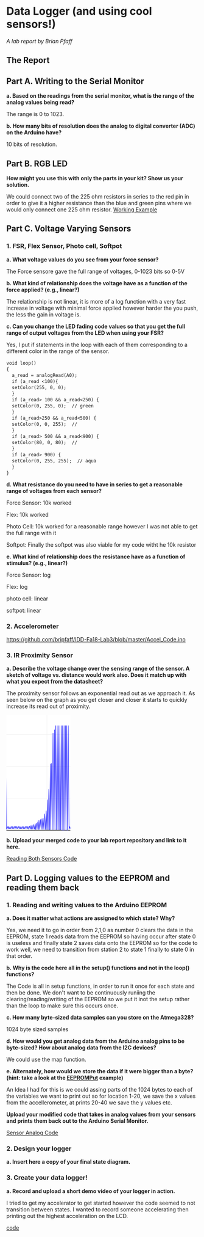 # Data Logger (and using cool sensors!)

*A lab report by Brian Pfaff*

## The Report

## Part A.  Writing to the Serial Monitor
 
**a. Based on the readings from the serial monitor, what is the range of the analog values being read?**
 
 The range is 0 to 1023.
 
**b. How many bits of resolution does the analog to digital converter (ADC) on the Arduino have?**

10 bits of resolution.

## Part B. RGB LED

**How might you use this with only the parts in your kit? Show us your solution.**

We could connect two of the 225 ohm resistors in series to the red pin in order to give it a higher resistance than the blue and green pins where we would only connect one 225 ohm resistor. 
[Working Example](https://youtu.be/vhsC76_BS78)


## Part C. Voltage Varying Sensors 
 
### 1. FSR, Flex Sensor, Photo cell, Softpot

**a. What voltage values do you see from your force sensor?**

The Force sensore gave the full range of voltages, 0-1023 bits so 0-5V

**b. What kind of relationship does the voltage have as a function of the force applied? (e.g., linear?)**

The relationship is not linear, it is more of a log function with a very fast increase in voltage with minimal force applied however harder the you push, the less the gain in voltage is. 

**c. Can you change the LED fading code values so that you get the full range of output voltages from the LED when using your FSR?**

Yes, I put if statements in the loop with each of them corresponding to a different color in the range of the sensor. 
``` 
void loop()
{
  a_read = analogRead(A0);
  if (a_read <100){
  setColor(255, 0, 0);
  }
  if (a_read> 100 && a_read<250) {
  setColor(0, 255, 0);  // green
  }
  if (a_read>250 && a_read<500) {
  setColor(0, 0, 255);  // 
  }
  if (a_read> 500 && a_read<900) {
  setColor(80, 0, 80);  // 
  }
  if (a_read> 900) {
  setColor(0, 255, 255);  // aqua
  }
}
```

**d. What resistance do you need to have in series to get a reasonable range of voltages from each sensor?**

Force Sensor: 10k worked

Flex: 10k worked

Photo Cell: 10k worked for a reasonable range however I was not able to get the full range with it 

Softpot: Finally the softpot was also viable for my code witht he 10k resistor

**e. What kind of relationship does the resistance have as a function of stimulus? (e.g., linear?)**

Force Sensor: log

Flex: log

photo cell: linear

softpot: linear

### 2. Accelerometer
 
https://github.com/bripfaff/IDD-Fa18-Lab3/blob/master/Accel_Code.ino

### 3. IR Proximity Sensor

**a. Describe the voltage change over the sensing range of the sensor. A sketch of voltage vs. distance would work also. Does it match up with what you expect from the datasheet?**

The proximity sensor follows an exponential read out as we approach it. As seen below on the graph as you get closer and closer it starts to quickly increase its read out of proximity. 
 
![a relative link](./lab3.PNG)


**b. Upload your merged code to your lab report repository and link to it here.**

[Reading Both Sensors Code](https://github.com/bripfaff/IDD-Fa18-Lab3/blob/master/dual_reader.ino)

## Part D. Logging values to the EEPROM and reading them back
 
### 1. Reading and writing values to the Arduino EEPROM

**a. Does it matter what actions are assigned to which state? Why?**

Yes, we need it to go in order from 2,1,0 as number 0 clears the data in the EEPROM, state 1 reads data from the EEPROM so having occur after state 0 is useless and finally state 2 saves data onto the EEPROM so for the code to work well, we need to transition from station 2 to state 1 finally to state 0 in that order.

**b. Why is the code here all in the setup() functions and not in the loop() functions?**

The Code is all in setup functions, in order to run it once for each state and then be done. We don't want to be continuously runiing the clearing/reading/writing of the EEPROM so we put it inot the setup rather than the loop to make sure this occurs once. 

**c. How many byte-sized data samples can you store on the Atmega328?**

1024 byte sized samples

**d. How would you get analog data from the Arduino analog pins to be byte-sized? How about analog data from the I2C devices?**

We could use the map function.

**e. Alternately, how would we store the data if it were bigger than a byte? (hint: take a look at the [EEPROMPut](https://www.arduino.cc/en/Reference/EEPROMPut) example)**

An Idea I had for this is we could assing parts of the 1024 bytes to each of the variables we want to print out so for location 1-20, we save the x values from the accellerometer, at prints 20-40 we save the y values etc.

**Upload your modified code that takes in analog values from your sensors and prints them back out to the Arduino Serial Monitor.**

[Sensor Analog Code](https://github.com/bripfaff/IDD-Fa18-Lab3/blob/master/EEPROM_code.ino)

### 2. Design your logger
 
**a. Insert here a copy of your final state diagram.**

### 3. Create your data logger!
 
**a. Record and upload a short demo video of your logger in action.**

I tried to get my accelerator to get started however the code seemed to not transition between states. I wanted to record someone accelerating then printing out the highest acceleration on the LCD. 

[code](.my_data_logger_code.ino)

